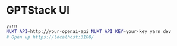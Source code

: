 # GPTStack UI

```bash
yarn
NUXT_API=http://your-openai-api NUXT_API_KEY=your-key yarn dev
# Open up https://localhost:3100/
```
